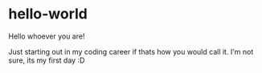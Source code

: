# hello-world

Hello whoever you are!

Just starting out in my coding career if thats how you would call it. I'm not sure, its my first day :D
